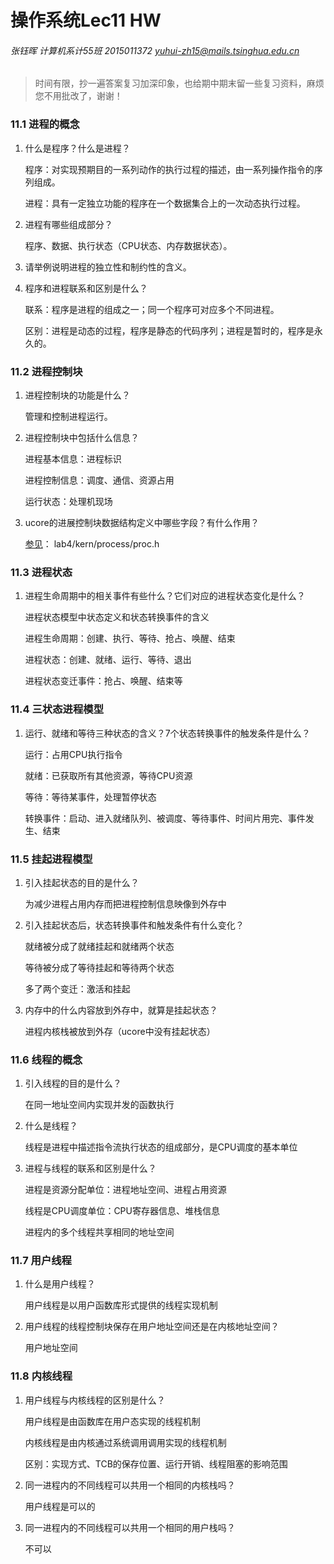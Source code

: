# 操作系统Lec11 HW

###### 张钰晖 计算机系计55班 2015011372 yuhui-zh15@mails.tsinghua.edu.cn

> 时间有限，抄一遍答案复习加深印象，也给期中期末留一些复习资料，麻烦您不用批改了，谢谢！

### 11.1 进程的概念

1. 什么是程序？什么是进程？

   程序：对实现预期目的一系列动作的执行过程的描述，由一系列操作指令的序列组成。

   进程：具有一定独立功能的程序在一个数据集合上的一次动态执行过程。

2. 进程有哪些组成部分？

   程序、数据、执行状态（CPU状态、内存数据状态）。

3. 请举例说明进程的独立性和制约性的含义。

4. 程序和进程联系和区别是什么？

   联系：程序是进程的组成之一；同一个程序可对应多个不同进程。

   区别：进程是动态的过程，程序是静态的代码序列；进程是暂时的，程序是永久的。

### 11.2 进程控制块

1. 进程控制块的功能是什么？

   管理和控制进程运行。

2. 进程控制块中包括什么信息？

   进程基本信息：进程标识

   进程控制信息：调度、通信、资源占用

   运行状态：处理机现场

3. ucore的进展控制块数据结构定义中哪些字段？有什么作用？

   [参见](http://crl.ptopenlab.com:8811/courses/Tsinghua/CS101/2015_T1/courseware/65a2e6de0e7f4ec8a261df82683a2fc3/400f7c812c254b799e66194d24b297ae/)： lab4/kern/process/proc.h

### 11.3 进程状态

1. 进程生命周期中的相关事件有些什么？它们对应的进程状态变化是什么？

   进程状态模型中状态定义和状态转换事件的含义

   进程生命周期：创建、执行、等待、抢占、唤醒、结束

   进程状态：创建、就绪、运行、等待、退出

   进程状态变迁事件：抢占、唤醒、结束等

### 11.4 三状态进程模型

1. 运行、就绪和等待三种状态的含义？7个状态转换事件的触发条件是什么？

   运行：占用CPU执行指令

   就绪：已获取所有其他资源，等待CPU资源

   等待：等待某事件，处理暂停状态

   转换事件：启动、进入就绪队列、被调度、等待事件、时间片用完、事件发生、结束

### 11.5 挂起进程模型

1. 引入挂起状态的目的是什么？

   为减少进程占用内存而把进程控制信息映像到外存中

2. 引入挂起状态后，状态转换事件和触发条件有什么变化？

   就绪被分成了就绪挂起和就绪两个状态

   等待被分成了等待挂起和等待两个状态

   多了两个变迁：激活和挂起

3. 内存中的什么内容放到外存中，就算是挂起状态？

   进程内核栈被放到外存（ucore中没有挂起状态）

### 11.6 线程的概念

1. 引入线程的目的是什么？

   在同一地址空间内实现并发的函数执行

2. 什么是线程？

   线程是进程中描述指令流执行状态的组成部分，是CPU调度的基本单位

3. 进程与线程的联系和区别是什么？

   进程是资源分配单位：进程地址空间、进程占用资源

   线程是CPU调度单位：CPU寄存器信息、堆栈信息

   进程内的多个线程共享相同的地址空间

### 11.7 用户线程

1. 什么是用户线程？

   用户线程是以用户函数库形式提供的线程实现机制

2. 用户线程的线程控制块保存在用户地址空间还是在内核地址空间？

   用户地址空间

### 11.8 内核线程

1. 用户线程与内核线程的区别是什么？

   用户线程是由函数库在用户态实现的线程机制

   内核线程是由内核通过系统调用调用实现的线程机制

   区别：实现方式、TCB的保存位置、运行开销、线程阻塞的影响范围

2. 同一进程内的不同线程可以共用一个相同的内核栈吗？

   用户线程是可以的

3. 同一进程内的不同线程可以共用一个相同的用户栈吗？

   不可以